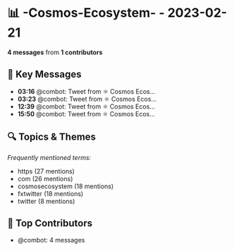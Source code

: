 # 📊 -Cosmos-Ecosystem- - 2023-02-21
**4 messages** from **1 contributors**

## 💬 Key Messages
- **03:16** @combot: [‌‌‌‌‎⁠](https://twitter.com/CosmosEcosystem/status/1627869831281389570)Tweet from ⚛️ Cosmos Ecos...
- **03:23** @combot: [‌‌‌‌‎⁠](https://twitter.com/CosmosEcosystem/status/1627871702930849792)Tweet from ⚛️ Cosmos Ecos...
- **12:39** @combot: [‌‌‌‌‎⁠](https://twitter.com/CosmosEcosystem/status/1628011408846733313)Tweet from ⚛️ Cosmos Ecos...
- **15:50** @combot: [‌‌‌‌‎⁠](https://twitter.com/CosmosEcosystem/status/1628059639496740866)Tweet from ⚛️ Cosmos Ecos...

## 🔍 Topics & Themes
*Frequently mentioned terms:*
- https (27 mentions)
- com (26 mentions)
- cosmosecosystem (18 mentions)
- fxtwitter (18 mentions)
- twitter (8 mentions)

## 👥 Top Contributors
- @combot: 4 messages